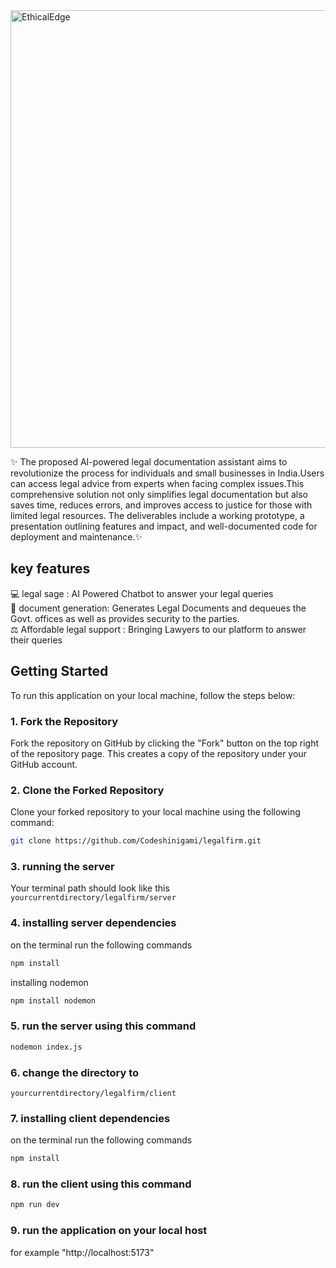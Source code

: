 <img src="https://github.com/Codeshinigami/legalfirm/assets/139042983/31642eda-eda4-435e-8890-d81bc361c974" alt="EthicalEdge" width="700"/>

✨ The proposed AI-powered legal documentation assistant aims to revolutionize the process for individuals and small businesses in India.Users can access legal advice from experts when facing complex issues.This comprehensive solution not only simplifies legal documentation but also saves time, reduces errors, and improves access to justice for those with limited legal resources.
The deliverables include a working prototype, a presentation outlining features and impact, and well-documented code for deployment and maintenance.✨

## key features

💻 legal sage : AI Powered Chatbot to answer your legal queries </br>
📃 document generation: Generates Legal Documents and dequeues the Govt. offices as well as provides security to the parties. </br>
⚖️ Affordable legal support : Bringing Lawyers to our platform to answer their queries

## Getting Started 
To run this application on your local machine, follow the steps below:

### 1. Fork the Repository

Fork the repository on GitHub by clicking the "Fork" button on the top right of the repository page. This creates a copy of the repository under your GitHub account.

### 2. Clone the Forked Repository

Clone your forked repository to your local machine using the following command:

```bash
git clone https://github.com/Codeshinigami/legalfirm.git
```

### 3. running the server

Your terminal path should look like this
``` yourcurrentdirectory/legalfirm/server```

### 4. installing server dependencies
on the terminal run the following commands 
```bash
npm install
```
installing nodemon
```bash
npm install nodemon
```

### 5. run the server using this command
```bash
nodemon index.js
```

### 6. change the directory to 
```
yourcurrentdirectory/legalfirm/client
```

### 7. installing client dependencies
on the terminal run the following commands 
```bash
npm install
```
### 8. run the client using this command
```bash
npm run dev
```

### 9. run the application on your local host
for example "http://localhost:5173"


                 
````````````````````````````````````````````````````````````````````````````````````````````````````````````````````````````````````````````````````````````````````````````````````````````````````````````````````````````````````````````````````````````````````````````````````````````````````````````````````````````````````````````````````````````````````````````````````````````````````````````````````````````````````````````````````````````````````````````````````````````````````````````````````````````````````````````````````````````````````````````````````````````````````````````````````````````````
